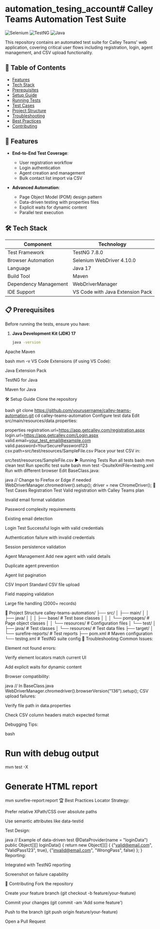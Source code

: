 # automation_tesing_account# Calley Teams Automation Test Suite

![Selenium](https://img.shields.io/badge/Selenium-4.10.0-43B02A?logo=selenium)
![TestNG](https://img.shields.io/badge/TestNG-7.8.0-DD2233)
![Java](https://img.shields.io/badge/Java-17-007396?logo=java)

This repository contains an automated test suite for Calley Teams' web application, covering critical user flows including registration, login, agent management, and CSV upload functionality.

## 📌 Table of Contents

- [Features](#-features)
- [Tech Stack](#-tech-stack)
- [Prerequisites](#-prerequisites)
- [Setup Guide](#-setup-guide)
- [Running Tests](#-running-tests)
- [Test Cases](#-test-cases)
- [Project Structure](#-project-structure)
- [Troubleshooting](#-troubleshooting)
- [Best Practices](#-best-practices)
- [Contributing](#-contributing)

## 🚀 Features

- **End-to-End Test Coverage**:
  - User registration workflow
  - Login authentication
  - Agent creation and management
  - Bulk contact list import via CSV
  
- **Advanced Automation**:
  - Page Object Model (POM) design pattern
  - Data-driven testing with properties files
  - Explicit waits for dynamic content
  - Parallel test execution

## 🛠 Tech Stack

| Component               | Technology                          |
|-------------------------|-------------------------------------|
| Test Framework          | TestNG 7.8.0                       |
| Browser Automation       | Selenium WebDriver 4.10.0          |
| Language                | Java 17                            |
| Build Tool              | Maven                              |
| Dependency Management   | WebDriverManager                   |
| IDE Support            | VS Code with Java Extension Pack   |

## 📋 Prerequisites

Before running the tests, ensure you have:

1. **Java Development Kit (JDK) 17**
   ```bash
   java -version
Apache Maven

bash
mvn -v
VS Code Extensions (if using VS Code):

Java Extension Pack

TestNG for Java

Maven for Java

🛠 Setup Guide
Clone the repository

bash
git clone https://github.com/yourusername/calley-teams-automation.git
cd calley-teams-automation
Configure test data
Edit src/main/resources/data.properties:

properties
registration.url=https://app.getcalley.com/registration.aspx
login.url=https://app.getcalley.com/Login.aspx
valid.email=your_test_email@example.com
valid.password=YourSecurePassword123
csv.path=src/test/resources/SampleFile.csv
Place your test CSV in:

src/test/resources/SampleFile.csv
▶ Running Tests
Run all tests
bash
mvn clean test
Run specific test suite
bash
mvn test -DsuiteXmlFile=testng.xml
Run with different browser
Edit BaseClass.java:

java
// Change to Firefox or Edge if needed
WebDriverManager.chromedriver().setup();
driver = new ChromeDriver();
📝 Test Cases
Registration Test
Valid registration with Calley Teams plan

Invalid email format validation

Password complexity requirements

Existing email detection

Login Test
Successful login with valid credentials

Authentication failure with invalid credentials

Session persistence validation

Agent Management
Add new agent with valid details

Duplicate agent prevention

Agent list pagination

CSV Import
Standard CSV file upload

Field mapping validation

Large file handling (2000+ records)

📂 Project Structure
calley-teams-automation/
├── src/
│   ├── main/
│   │   ├── java/
│   │   │   ├── base/               # Test base classes
│   │   │   └── pompages/           # Page object classes
│   │   └── resources/              # Configuration files
│   └── test/
│       ├── java/                   # Test classes
│       └── resources/              # Test data files
├── target/
│   └── surefire-reports/           # Test reports
├── pom.xml                         # Maven configuration
└── testng.xml                      # TestNG suite config
🐛 Troubleshooting
Common Issues:

Element not found errors:

Verify element locators match current UI

Add explicit waits for dynamic content

Browser compatibility:

java
// In BaseClass.java
WebDriverManager.chromedriver().browserVersion("136").setup();
CSV upload failures:

Verify file path in data.properties

Check CSV column headers match expected format

Debugging Tips:

bash
# Run with debug output
mvn test -X

# Generate HTML report
mvn surefire-report:report
🏆 Best Practices
Locator Strategy:

Prefer relative XPath/CSS over absolute paths

Use semantic attributes like data-testid

Test Design:

java
// Example of data-driven test
@DataProvider(name = "loginData")
public Object[][] loginData() {
  return new Object[][] {
    {"valid@email.com", "ValidPass123", true},
    {"invalid@email.com", "WrongPass", false}
  };
}
Reporting:

Integrated with TestNG reporting

Screenshot on failure capability

🤝 Contributing
Fork the repository

Create your feature branch (git checkout -b feature/your-feature)

Commit your changes (git commit -am 'Add some feature')

Push to the branch (git push origin feature/your-feature)

Open a Pull Request
